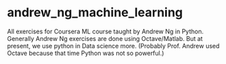 # andrew_ng_machine_learning
All exercises for Coursera ML course taught by Andrew Ng in Python. Generally Andrew Ng exercises are done using Octave/Matlab. But at present, we use python in Data science more. (Probably Prof. Andrew used Octave because that time Python was not so powerful.) 
